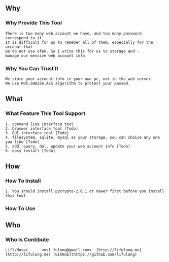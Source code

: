 
## Why

### Why Provide This Tool

	There is too many web account we have, and too many password correspond to it.
	It is difficult for us to remeber all of them, especially for the account that-
	we do not use ofen. So I write this for us to storage and -
	manage our messive web account info.

### Why You Can Trust It

	We store your account info in your owe pc, not in the web server.
	We use Md5,SHA256,AES algorithm to protect your passwd.

## What

### What Feature This Tool Support

	1. command line interface tool
	2. broswer interface tool [Todo]
	3. GUI interface tool [Todo]
	4. filesystem, sqlite, mysql as your storage, you can choice any one you like [Todo]
	5. add, query, del, update your web account info [Todo]
	6. easy install [Todo]

## How

### How To Install

	1. You should install pycrypto-2.6.1 or newer first before you install this tool

### How To Use



## Who

### Who Is Contibute
	
	Lifl/Mosai		<msl.fulong@gmail.com>	[http://lifulong.me](http://lifulong.me) [GitHub](https://github.com/lifulong)

